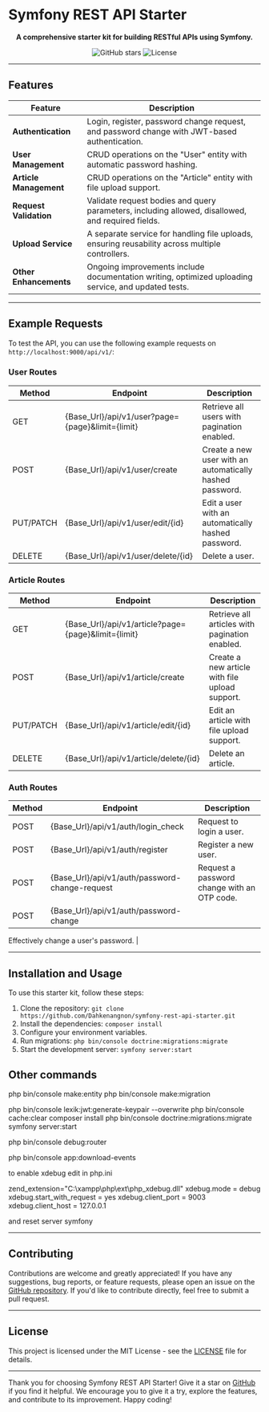 # Symfony REST API Starter

<p align="center">
  <b>A comprehensive starter kit for building RESTful APIs using Symfony.</b>
</p>

<p align="center">
  <a href="https://github.com/Dahkenangnon/symfony-rest-api-starter" style="text-decoration: none;">
    <img src="https://img.shields.io/github/stars/Dahkenangnon/symfony-rest-api-starter?style=social" alt="GitHub stars">
  </a>
  <a href="https://github.com/Dahkenangnon/symfony-rest-api-starter/blob/main/LICENSE" style="text-decoration: none;">
    <img src="https://img.shields.io/github/license/Dahkenangnon/symfony-rest-api-starter" alt="License">
  </a>
</p>

---

## Features

| Feature                | Description                                                                                         |
| ---------------------- | --------------------------------------------------------------------------------------------------- |
| **Authentication**     | Login, register, password change request, and password change with JWT-based authentication.        |
| **User Management**    | CRUD operations on the "User" entity with automatic password hashing.                               |
| **Article Management** | CRUD operations on the "Article" entity with file upload support.                                   |
| **Request Validation** | Validate request bodies and query parameters, including allowed, disallowed, and required fields.   |
| **Upload Service**     | A separate service for handling file uploads, ensuring reusability across multiple controllers.     |
| **Other Enhancements** | Ongoing improvements include documentation writing, optimized uploading service, and updated tests. |

---

## Example Requests

To test the API, you can use the following example requests on `http://localhost:9000/api/v1/`:

### User Routes

| Method    | Endpoint                                         | Description                                              |
| --------- | ------------------------------------------------ | -------------------------------------------------------- |
| GET       | {Base_Url}/api/v1/user?page={page}&limit={limit} | Retrieve all users with pagination enabled.              |
| POST      | {Base_Url}/api/v1/user/create                    | Create a new user with an automatically hashed password. |
| PUT/PATCH | {Base_Url}/api/v1/user/edit/{id}                 | Edit a user with an automatically hashed password.       |
| DELETE    | {Base_Url}/api/v1/user/delete/{id}               | Delete a user.                                           |

### Article Routes

| Method    | Endpoint                                            | Description                                    |
| --------- | --------------------------------------------------- | ---------------------------------------------- |
| GET       | {Base_Url}/api/v1/article?page={page}&limit={limit} | Retrieve all articles with pagination enabled. |
| POST      | {Base_Url}/api/v1/article/create                    | Create a new article with file upload support. |
| PUT/PATCH | {Base_Url}/api/v1/article/edit/{id}                 | Edit an article with file upload support.      |
| DELETE    | {Base_Url}/api/v1/article/delete/{id}               | Delete an article.                             |

### Auth Routes

| Method | Endpoint                                       | Description                                 |
| ------ | ---------------------------------------------- | ------------------------------------------- |
| POST   | {Base_Url}/api/v1/auth/login_check             | Request to login a user.                    |
| POST   | {Base_Url}/api/v1/auth/register                | Register a new user.                        |
| POST   | {Base_Url}/api/v1/auth/password-change-request | Request a password change with an OTP code. |
| POST   | {Base_Url}/api/v1/auth/password-change         |

Effectively change a user's password. |

---

## Installation and Usage

To use this starter kit, follow these steps:

1. Clone the repository: `git clone https://github.com/Dahkenangnon/symfony-rest-api-starter.git`
2. Install the dependencies: `composer install`
3. Configure your environment variables.
4. Run migrations: `php bin/console doctrine:migrations:migrate`
5. Start the development server: `symfony server:start`

## Other commands

php bin/console make:entity
php bin/console make:migration

php bin/console lexik:jwt:generate-keypair --overwrite
php bin/console cache:clear
composer install
php bin/console doctrine:migrations:migrate
symfony server:start

php bin/console debug:router

php bin/console app:download-events

to enable xdebug
edit in php.ini

zend_extension="C:\xampp\php\ext\php_xdebug.dll"
xdebug.mode = debug
xdebug.start_with_request = yes
xdebug.client_port = 9003
xdebug.client_host = 127.0.0.1

and reset server symfony

---

## Contributing

Contributions are welcome and greatly appreciated! If you have any suggestions, bug reports, or feature requests, please open an issue on the [GitHub repository](https://github.com/Dahkenangnon/symfony-rest-api-starter). If you'd like to contribute directly, feel free to submit a pull request.

---

## License

This project is licensed under the MIT License - see the [LICENSE](LICENSE) file for details.

---

Thank you for choosing Symfony REST API Starter! Give it a star on [GitHub](https://github.com/Dahkenangnon/symfony-rest-api-starter) if you find it helpful. We encourage you to give it a try, explore the features, and contribute to its improvement. Happy coding!
